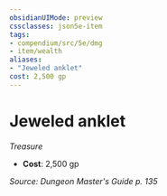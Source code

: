 ```yaml
---
obsidianUIMode: preview
cssclasses: json5e-item
tags:
- compendium/src/5e/dmg
- item/wealth
aliases: 
- "Jeweled anklet"
cost: 2,500 gp
---
```

# Jeweled anklet
*Treasure*  

- **Cost**: 2,500 gp

*Source: Dungeon Master's Guide p. 135*